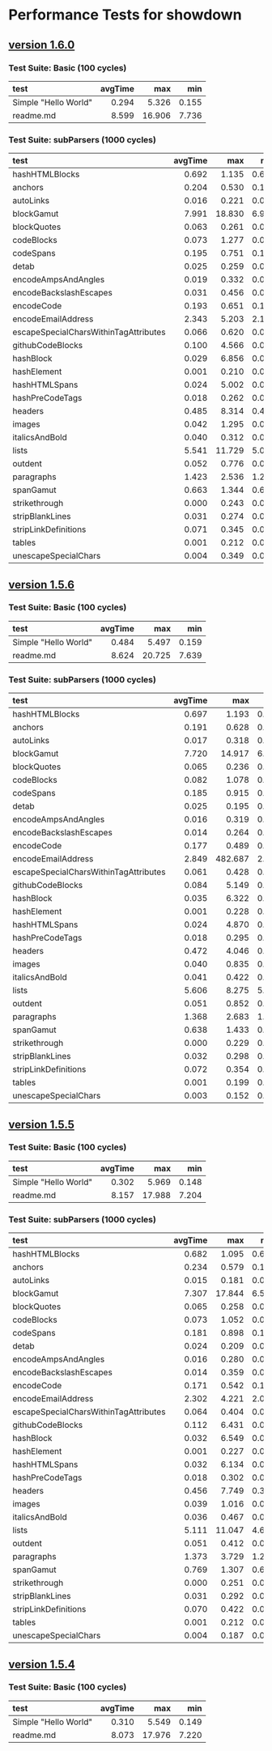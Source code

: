 # Performance Tests for showdown


## [version 1.6.0](https://github.com/showdownjs/showdown/tree/1.6.0)

### Test Suite: Basic (100 cycles)
| test | avgTime | max | min |
|:-----|--------:|----:|----:|
|Simple "Hello World"|0.294|5.326|0.155|
|readme.md|8.599|16.906|7.736|

### Test Suite: subParsers (1000 cycles)
| test | avgTime | max | min |
|:-----|--------:|----:|----:|
|hashHTMLBlocks|0.692|1.135|0.642|
|anchors|0.204|0.530|0.175|
|autoLinks|0.016|0.221|0.014|
|blockGamut|7.991|18.830|6.982|
|blockQuotes|0.063|0.261|0.060|
|codeBlocks|0.073|1.277|0.063|
|codeSpans|0.195|0.751|0.177|
|detab|0.025|0.259|0.023|
|encodeAmpsAndAngles|0.019|0.332|0.014|
|encodeBackslashEscapes|0.031|0.456|0.030|
|encodeCode|0.193|0.651|0.159|
|encodeEmailAddress|2.343|5.203|2.145|
|escapeSpecialCharsWithinTagAttributes|0.066|0.620|0.059|
|githubCodeBlocks|0.100|4.566|0.058|
|hashBlock|0.029|6.856|0.011|
|hashElement|0.001|0.210|0.000|
|hashHTMLSpans|0.024|5.002|0.011|
|hashPreCodeTags|0.018|0.262|0.015|
|headers|0.485|8.314|0.410|
|images|0.042|1.295|0.035|
|italicsAndBold|0.040|0.312|0.036|
|lists|5.541|11.729|5.039|
|outdent|0.052|0.776|0.046|
|paragraphs|1.423|2.536|1.290|
|spanGamut|0.663|1.344|0.605|
|strikethrough|0.000|0.243|0.000|
|stripBlankLines|0.031|0.274|0.028|
|stripLinkDefinitions|0.071|0.345|0.063|
|tables|0.001|0.212|0.000|
|unescapeSpecialChars|0.004|0.349|0.003|


## [version 1.5.6](https://github.com/showdownjs/showdown/tree/1.5.6)

### Test Suite: Basic (100 cycles)
| test | avgTime | max | min |
|:-----|--------:|----:|----:|
|Simple "Hello World"|0.484|5.497|0.159|
|readme.md|8.624|20.725|7.639|

### Test Suite: subParsers (1000 cycles)
| test | avgTime | max | min |
|:-----|--------:|----:|----:|
|hashHTMLBlocks|0.697|1.193|0.637|
|anchors|0.191|0.628|0.159|
|autoLinks|0.017|0.318|0.014|
|blockGamut|7.720|14.917|6.949|
|blockQuotes|0.065|0.236|0.060|
|codeBlocks|0.082|1.078|0.063|
|codeSpans|0.185|0.915|0.168|
|detab|0.025|0.195|0.023|
|encodeAmpsAndAngles|0.016|0.319|0.014|
|encodeBackslashEscapes|0.014|0.264|0.013|
|encodeCode|0.177|0.489|0.155|
|encodeEmailAddress|2.849|482.687|2.103|
|escapeSpecialCharsWithinTagAttributes|0.061|0.428|0.055|
|githubCodeBlocks|0.084|5.149|0.056|
|hashBlock|0.035|6.322|0.011|
|hashElement|0.001|0.228|0.000|
|hashHTMLSpans|0.024|4.870|0.011|
|hashPreCodeTags|0.018|0.295|0.015|
|headers|0.472|4.046|0.405|
|images|0.040|0.835|0.033|
|italicsAndBold|0.041|0.422|0.036|
|lists|5.606|8.275|5.112|
|outdent|0.051|0.852|0.045|
|paragraphs|1.368|2.683|1.221|
|spanGamut|0.638|1.433|0.569|
|strikethrough|0.000|0.229|0.000|
|stripBlankLines|0.032|0.298|0.027|
|stripLinkDefinitions|0.072|0.354|0.062|
|tables|0.001|0.199|0.000|
|unescapeSpecialChars|0.003|0.152|0.003|


## [version 1.5.5](https://github.com/showdownjs/showdown/tree/1.5.5)

### Test Suite: Basic (100 cycles)
| test | avgTime | max | min |
|:-----|--------:|----:|----:|
|Simple "Hello World"|0.302|5.969|0.148|
|readme.md|8.157|17.988|7.204|

### Test Suite: subParsers (1000 cycles)
| test | avgTime | max | min |
|:-----|--------:|----:|----:|
|hashHTMLBlocks|0.682|1.095|0.625|
|anchors|0.234|0.579|0.191|
|autoLinks|0.015|0.181|0.013|
|blockGamut|7.307|17.844|6.509|
|blockQuotes|0.065|0.258|0.059|
|codeBlocks|0.073|1.052|0.062|
|codeSpans|0.181|0.898|0.165|
|detab|0.024|0.209|0.022|
|encodeAmpsAndAngles|0.016|0.280|0.014|
|encodeBackslashEscapes|0.014|0.359|0.013|
|encodeCode|0.171|0.542|0.154|
|encodeEmailAddress|2.302|4.221|2.080|
|escapeSpecialCharsWithinTagAttributes|0.064|0.404|0.054|
|githubCodeBlocks|0.112|6.431|0.057|
|hashBlock|0.032|6.549|0.011|
|hashElement|0.001|0.227|0.000|
|hashHTMLSpans|0.032|6.134|0.010|
|hashPreCodeTags|0.018|0.302|0.015|
|headers|0.456|7.749|0.396|
|images|0.039|1.016|0.033|
|italicsAndBold|0.036|0.467|0.031|
|lists|5.111|11.047|4.623|
|outdent|0.051|0.412|0.044|
|paragraphs|1.373|3.729|1.210|
|spanGamut|0.769|1.307|0.669|
|strikethrough|0.000|0.251|0.000|
|stripBlankLines|0.031|0.292|0.027|
|stripLinkDefinitions|0.070|0.422|0.061|
|tables|0.001|0.212|0.000|
|unescapeSpecialChars|0.004|0.187|0.003|


## [version 1.5.4](https://github.com/showdownjs/showdown/tree/1.5.4)

### Test Suite: Basic (100 cycles)
| test | avgTime | max | min |
|:-----|--------:|----:|----:|
|Simple "Hello World"|0.310|5.549|0.149|
|readme.md|8.073|17.976|7.220|


